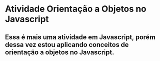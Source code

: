 # Atividade Orientação a Objetos no Javascript

## Essa é mais uma atividade em Javascript, porém dessa vez estou aplicando conceitos de orientação a objetos no Javascript.
